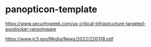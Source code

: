 # panopticon-template

https://www.securityweek.com/us-critical-infrastructure-targeted-avoslocker-ransomware

https://www.ic3.gov/Media/News/2022/220318.pdf

